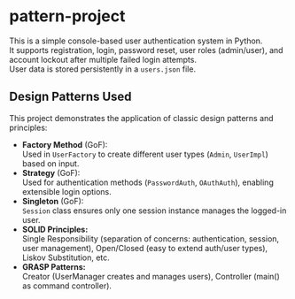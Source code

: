 # pattern-project
This is a simple console-based user authentication system in Python.  
It supports registration, login, password reset, user roles (admin/user), and account lockout after multiple failed login attempts.  
User data is stored persistently in a `users.json` file.

## Design Patterns Used

This project demonstrates the application of classic design patterns and principles:

- **Factory Method** (GoF):  
  Used in `UserFactory` to create different user types (`Admin`, `UserImpl`) based on input.
- **Strategy** (GoF):  
  Used for authentication methods (`PasswordAuth`, `OAuthAuth`), enabling extensible login options.
- **Singleton** (GoF):  
  `Session` class ensures only one session instance manages the logged-in user.
- **SOLID Principles:**  
  Single Responsibility (separation of concerns: authentication, session, user management), Open/Closed (easy to extend auth/user types), Liskov Substitution, etc.
- **GRASP Patterns:**  
  Creator (UserManager creates and manages users), Controller (main() as command controller).